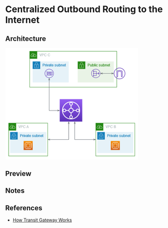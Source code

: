 # Centralized Outbound Routing to the Internet

## Architecture
<img src="assets/arch.png" width="400px" style="background-color:white;padding:10px;">

## Preview

## Notes

## References
- [How Transit Gateway Works](https://docs.aws.amazon.com/vpc/latest/tgw/how-transit-gateways-work.html#transit-gateway-nat-igw-overview)